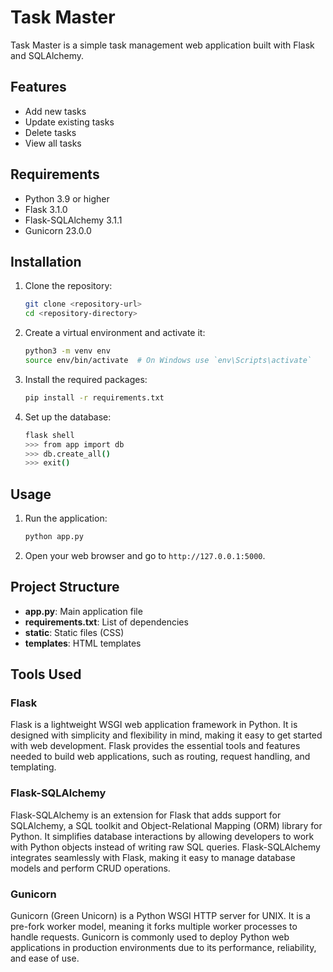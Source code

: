 # Task Master

Task Master is a simple task management web application built with Flask and SQLAlchemy.

## Features

- Add new tasks
- Update existing tasks
- Delete tasks
- View all tasks

## Requirements

- Python 3.9 or higher
- Flask 3.1.0
- Flask-SQLAlchemy 3.1.1
- Gunicorn 23.0.0

## Installation

1. Clone the repository:
    ```sh
    git clone <repository-url>
    cd <repository-directory>
    ```

2. Create a virtual environment and activate it:
    ```sh
    python3 -m venv env
    source env/bin/activate  # On Windows use `env\Scripts\activate`
    ```

3. Install the required packages:
    ```sh
    pip install -r requirements.txt
    ```

4. Set up the database:
    ```sh
    flask shell
    >>> from app import db
    >>> db.create_all()
    >>> exit()
    ```

## Usage

1. Run the application:
    ```sh
    python app.py
    ```

2. Open your web browser and go to `http://127.0.0.1:5000`.

## Project Structure

- **app.py**: Main application file
- **requirements.txt**: List of dependencies
- **static**: Static files (CSS)
- **templates**: HTML templates

## Tools Used

### Flask
Flask is a lightweight WSGI web application framework in Python. It is designed with simplicity and flexibility in mind, making it easy to get started with web development. Flask provides the essential tools and features needed to build web applications, such as routing, request handling, and templating.

### Flask-SQLAlchemy
Flask-SQLAlchemy is an extension for Flask that adds support for SQLAlchemy, a SQL toolkit and Object-Relational Mapping (ORM) library for Python. It simplifies database interactions by allowing developers to work with Python objects instead of writing raw SQL queries. Flask-SQLAlchemy integrates seamlessly with Flask, making it easy to manage database models and perform CRUD operations.

### Gunicorn
Gunicorn (Green Unicorn) is a Python WSGI HTTP server for UNIX. It is a pre-fork worker model, meaning it forks multiple worker processes to handle requests. Gunicorn is commonly used to deploy Python web applications in production environments due to its performance, reliability, and ease of use.

